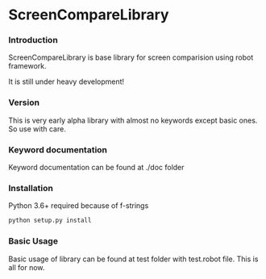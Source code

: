 # ScreenCompareLibrary

### Introduction
ScreenCompareLibrary is base library for screen comparision using robot framework.

It is still under heavy development!

### Version
This is very early alpha library with almost no keywords except basic ones. So use with care.

### Keyword documentation
Keyword documentation can be found at ./doc folder

### Installation
Python 3.6+ required because of f-strings
```python
python setup.py install
```

### Basic Usage
Basic usage of library can be found at test folder with test.robot file.
This is all for now.

